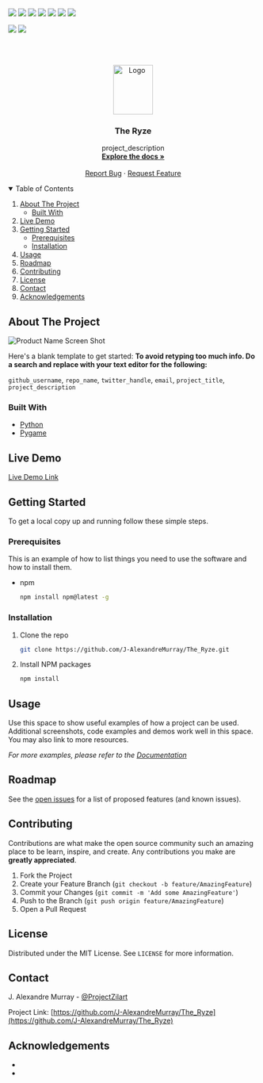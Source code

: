 
<br>

<!-- CHANGE THE LINKS AS PER YOUR REQUIREMENTS -->
<!-- YOU CAN REFER TO DEFAULT README PAGE FOR REFERENCE -->
<!-- COLOR OF THE BADGES CAN ALSO BE MODIFIED BY ALTERING THE LINKS -->

![](https://img.shields.io/badge/Excitement-High-red)
![](https://img.shields.io/badge/Maintained-Yes-indigo)
![](https://img.shields.io/badge/Pull_Requests-Accepting-yellow)
![](https://img.shields.io/github/forks/J-AlexandreMurray/The_Ryze)
![](https://img.shields.io/github/contributors/J-AlexandreMurray/The_Ryze)
![](https://img.shields.io/github/issues/J-AlexandreMurray/The_Ryze)
![](https://img.shields.io/github/stars/J-AlexandreMurray/The_Ryze)

![](https://img.shields.io/badge/Contributions-Accepting-pink)
![](https://img.shields.io/github/license/J-AlexandreMurray/The_Ryze)

<br>


<!-- PROJECT LOGO -->

<br />
<p align="center">
  <a href="https://github.com/J-AlexandreMurray/The_Ryze">
    <img src="https://github.com/J-AlexandreMurray/The_Ryze/blob/Master/2D/guy1.png" alt="Logo" width="80" height="100">
  </a>

  <h3 align="center">The Ryze</h3>

  <p align="center">
    project_description
    <br />
    <a href="https://github.com/J-AlexandreMurray/The_Ryze"><strong>Explore the docs »</strong></a>
    <br />
    <br />
    <a href="https://github.com/J-AlexandreMurray/The_Ryze/issues">Report Bug</a>
    ·
    <a href="https://github.com/J-AlexandreMurray/The_Ryze/issues">Request Feature</a>
  </p>
</p>



<!-- TABLE OF CONTENTS -->

<details open="open">
  <summary>Table of Contents</summary>
  <ol>
    <li>
      <a href="#about-the-project">About The Project</a>
      <ul>
        <li><a href="#built-with">Built With</a></li>
      </ul>
    </li>
    <li><a href="#live-demo">Live Demo</a></li>
    <li>
      <a href="#getting-started">Getting Started</a>
      <ul>
        <li><a href="#prerequisites">Prerequisites</a></li>
        <li><a href="#installation">Installation</a></li>
      </ul>
    </li>
    <li><a href="#usage">Usage</a></li>
    <li><a href="#roadmap">Roadmap</a></li>
    <li><a href="#contributing">Contributing</a></li>
    <li><a href="#license">License</a></li>
    <li><a href="#contact">Contact</a></li>
    <li><a href="#acknowledgements">Acknowledgements</a></li>
  </ol>
</details>



<!-- ABOUT THE PROJECT -->
## About The Project

![Product Name Screen Shot](https://github.com/J-AlexandreMurray/The_Ryze/blob/Master/2D/TheRyzeStart.PNG)

Here's a blank template to get started:
**To avoid retyping too much info. Do a search and replace with your text editor for the following:**

`github_username`, `repo_name`, `twitter_handle`, `email`, `project_title`, `project_description`


### Built With

* [Python]()
* [Pygame]()


<!-- LIVE DEMO -->

## Live Demo

[Live Demo Link](https://example.com)


<!-- GETTING STARTED -->

## Getting Started

To get a local copy up and running follow these simple steps.

### Prerequisites

This is an example of how to list things you need to use the software and how to install them.
* npm
  ```sh
  npm install npm@latest -g
  ```

### Installation

1. Clone the repo
   ```sh
   git clone https://github.com/J-AlexandreMurray/The_Ryze.git
   ```
2. Install NPM packages
   ```sh
   npm install
   ```



<!-- USAGE EXAMPLES -->
## Usage

Use this space to show useful examples of how a project can be used. Additional screenshots, code examples and demos work well in this space. You may also link to more resources.

_For more examples, please refer to the [Documentation](https://example.com)_



<!-- ROADMAP -->
## Roadmap

See the [open issues](https://github.com/J-AlexandreMurray/The_Ryze/issues) for a list of proposed features (and known issues).



<!-- CONTRIBUTING -->
## Contributing

Contributions are what make the open source community such an amazing place to be learn, inspire, and create. Any contributions you make are **greatly appreciated**.

1. Fork the Project
2. Create your Feature Branch (`git checkout -b feature/AmazingFeature`)
3. Commit your Changes (`git commit -m 'Add some AmazingFeature'`)
4. Push to the Branch (`git push origin feature/AmazingFeature`)
5. Open a Pull Request



<!-- LICENSE -->
## License

Distributed under the MIT License. See `LICENSE` for more information.



<!-- CONTACT -->
## Contact

J. Alexandre Murray - [@ProjectZilart](https://twitter.com/ProjectZilart)

Project Link: [https://github.com/J-AlexandreMurray/The_Ryze](https://github.com/J-AlexandreMurray/The_Ryze)



<!-- ACKNOWLEDGEMENTS -->
## Acknowledgements

* []()
* []()



